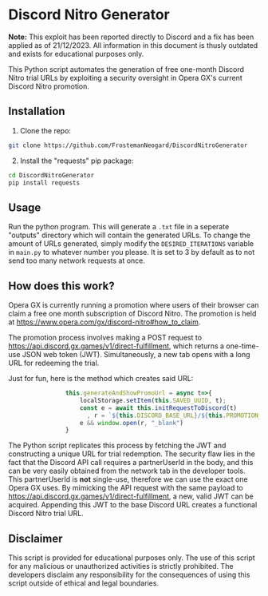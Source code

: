 # Discord Nitro Generator

**Note:** This exploit has been reported directly to Discord and a fix has been applied as of 21/12/2023. All information in this document is thusly outdated and exists for educational purposes only.

This Python script automates the generation of free one-month Discord Nitro trial URLs by exploiting a security oversight in Opera GX's current Discord Nitro promotion. 

## Installation

1. Clone the repo:
```bash
git clone https://github.com/FrostemanNeogard/DiscordNitroGenerator
```
2. Install the "requests" pip package:
```bash
cd DiscordNitroGenerator
pip install requests
```

## Usage

Run the python program. This will generate a `.txt` file in a seperate "outputs" directory which will contain the generated URLs.
To change the amount of URLs generated, simply modify the `DESIRED_ITERATIONS` variable in `main.py` to whatever number you please. It is set to 3 by default as to not send too many network requests at once.

## How does this work?

Opera GX is currently running a promotion where users of their browser can claim a free one month subscription of Discord Nitro.
The promotion is held at https://www.opera.com/gx/discord-nitro#how_to_claim.

The promotion process involves making a POST request to https://api.discord.gx.games/v1/direct-fulfillment, which returns a one-time-use JSON web token (JWT). Simultaneously, a new tab opens with a long URL for redeeming the trial.

Just for fun, here is the method which creates said URL:
```javascript
                this.generateAndShowPromoUrl = async t=>{
                    localStorage.setItem(this.SAVED_UUID, t);
                    const e = await this.initRequestToDiscord(t)
                      , r = `${this.DISCORD_BASE_URL}/${this.PROMOTION_ID}/${e.token}`;
                    e && window.open(r, "_blank")
                }
```

The Python script replicates this process by fetching the JWT and constructing a unique URL for trial redemption.
The security flaw lies in the fact that the Discord API call requires a partnerUserId in the body, and this can be very easily obtained from the network tab in the developer tools. This partnerUserId is **not** single-use, therefore we can use the exact one Opera GX uses.
By mimicking the API request with the same payload to https://api.discord.gx.games/v1/direct-fulfillment, a new, valid JWT can be acquired. Appending this JWT to the base Discord URL creates a functional Discord Nitro trial URL.

## Disclaimer

This script is provided for educational purposes only. The use of this script for any malicious or unauthorized activities is strictly prohibited.
The developers disclaim any responsibility for the consequences of using this script outside of ethical and legal boundaries.
